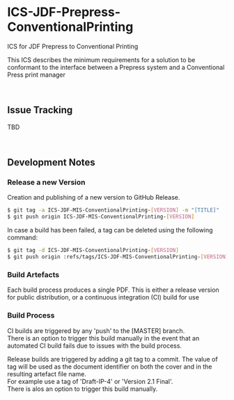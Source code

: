 # ICS-JDF-Prepress-ConventionalPrinting
ICS for JDF Prepress to Conventional Printing

This ICS describes the minimum requirements for a solution to be conformant to the interface between a Prepress system and a Conventional Press print manager

<br />

## Issue Tracking
TBD

<br />

## Development Notes
### Release a new Version
Creation and publishing of a new version to GitHub Release. 

```bash
$ git tag -a ICS-JDF-MIS-ConventionalPrinting-[VERSION] -m "[TITLE]"
$ git push origin ICS-JDF-MIS-ConventionalPrinting-[VERSION]
```

In case a build has been failed, a tag can be deleted using the following command:
```bash
$ git tag -d ICS-JDF-MIS-ConventionalPrinting-[VERSION]
$ git push origin :refs/tags/ICS-JDF-MIS-ConventionalPrinting-[VERSION]
```

### Build Artefacts
Each build process produces a single PDF. This is either a release version for public distribution, or a continuous integration (CI) build for use

### Build Process

CI builds are triggered by any 'push' to the [MASTER] branch.<br/>
There is an option to trigger this build manually in the event that an automated CI build fails due to issues with the build process.

Release builds are triggered by adding a git tag to a commit. The value of tag will be used as the document identifier on both the cover and in the resulting artefact file name.<br/>
For example use a tag of 'Draft-IP-4' or 'Version 2.1 Final'.<br/>
There is alos an option to trigger this build manually.

